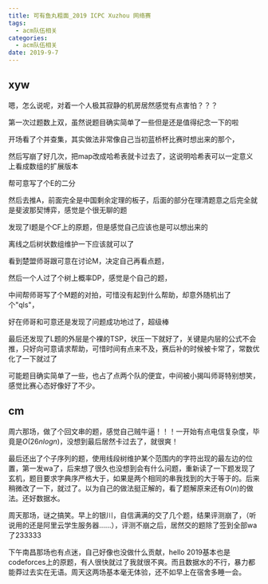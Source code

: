```yaml
---
title: 可有鱼丸粗面_2019 ICPC Xuzhou 网络赛
tags: 
  - acm队伍相关
categories:
  - acm队伍相关
date: 2019-9-7
---
```


## xyw ##

嗯，怎么说呢，对着一个人极其寂静的机房居然感觉有点害怕？？？

第一次过题数上双，虽然说题目确实简单了一些但是还是值得纪念一下的啦
<!-- more -->
开场看了个并查集，其实做法非常像自己当初蓝桥杯比赛时想出来的那个，

然后写崩了好几次，把map改成哈希表就卡过去了，这说明哈希表可以一定意义上看成数组的扩展版本

帮可意写了个E的二分

然后去推A，前面完全是中国剩余定理的板子，后面的部分在理清题意之后完全就是斐波那契博弈，感觉是个很无聊的题

发现了I题是个CF上的原题，但是感觉自己应该也是可以想出来的

离线之后树状数组维护一下应该就可以了

看到楚盟师哥跟可意在讨论M，决定自己再看点题，

然后一个人过了个树上概率DP，感觉是个自己的题，

中间帮师哥写了个M题的对拍，可惜没有起到什么帮助，却意外随机出了个"qls"，

好在师哥和可意还是发现了问题成功地过了，超级棒

最后还发现了L题的外层是个裸的TSP，状压一下就好了，关键是内层的公式不会推，只好向可意请求帮助，可惜时间有点来不及，赛后补的时候被卡常了，常数优化了一下就过了

可能题目确实简单了一些，也占了点两个队的便宜，中间被小揭叫师哥特别想笑，感觉比赛心态好像好了不少。

## cm

周六那场，做了个回文串的题，感觉自己贼牛逼！！！一开始有点电信复杂度，毕竟是$O(26nlogn)$，没想到最后居然卡过去了，就很爽！

最后还出了个子序列的题，使用线段树维护某个范围内的字符出现的最左边的位置，第一发wa了，后来想了很久也没想到会有什么问题，重新读了一下题发现了玄机，题目要求字典序严格大于，如果是两个相同的串我找到的大于等于的。后来稍微改了一下，就过了。以为自己的做法挺正解的，看了题解原来还有$O(n)$的做法。还好数据水。

周天那场，谜之搞笑。早上的银川，自信满满的交了几个题，结果评测崩了，（听说用的还是阿里云学生服务器......），评测不崩之后，居然交的题除了签到全部wa了233333

下午南昌那场也有点迷，自己好像也没做什么贡献，hello 2019基本也是codeforces上的原题，有人很快就过了我就很不爽。而且数据水的不行，暴力都能莽过去实在无语。周天这两场基本毫无体验，还不如早上在宿舍多睡一会。

